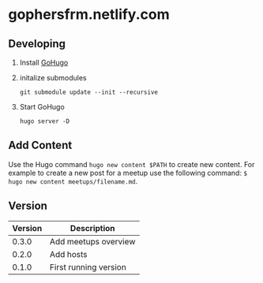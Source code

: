 # gophersfrm.netlify.com

## Developing

1. Install [GoHugo](https://gohugo.io/getting-started/quick-start/#step-1-install-hugo)
2. initalize submodules

    ```shell
    git submodule update --init --recursive
    ```

3. Start GoHugo

    ```shell
    hugo server -D
    ```
## Add Content

Use the Hugo command `hugo new content $PATH` to create new content. 
For example to create a new post for a meetup use the following command: `$ hugo new content meetups/filename.md`.   

## Version

| Version | Description           |
|---------|-----------------------|
| 0.3.0   | Add meetups overview  |
| 0.2.0   | Add hosts             |
| 0.1.0   | First running version |
